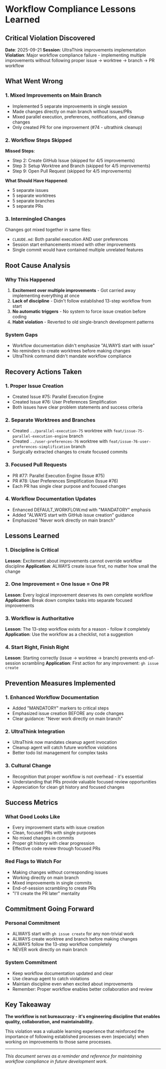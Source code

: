 # Workflow Compliance Lessons Learned

## Critical Violation Discovered

**Date**: 2025-09-21 **Session**: UltraThink improvements implementation
**Violation**: Major workflow compliance failure - implementing multiple
improvements without following proper issue → worktree → branch → PR workflow

## What Went Wrong

### 1. Mixed Improvements on Main Branch

- Implemented 5 separate improvements in single session
- Made changes directly on main branch without issues/PRs
- Mixed parallel execution, preferences, notifications, and cleanup changes
- Only created PR for one improvement (#74 - ultrathink cleanup)

### 2. Workflow Steps Skipped

**Missed Steps**:

- Step 2: Create GitHub Issue (skipped for 4/5 improvements)
- Step 3: Setup Worktree and Branch (skipped for 4/5 improvements)
- Step 9: Open Pull Request (skipped for 4/5 improvements)

**What Should Have Happened**:

- 5 separate issues
- 5 separate worktrees
- 5 separate branches
- 5 separate PRs

### 3. Intermingled Changes

Changes got mixed together in same files:

- `CLAUDE.md`: Both parallel execution AND user preferences
- Session start enhancements mixed with other improvements
- Single commit would have contained multiple unrelated features

## Root Cause Analysis

### Why This Happened

1. **Excitement over multiple improvements** - Got carried away implementing
   everything at once
2. **Lack of discipline** - Didn't follow established 13-step workflow from
   start
3. **No automatic triggers** - No system to force issue creation before coding
4. **Habit violation** - Reverted to old single-branch development patterns

### System Gaps

- Workflow documentation didn't emphasize "ALWAYS start with issue"
- No reminders to create worktrees before making changes
- UltraThink command didn't mandate workflow compliance

## Recovery Actions Taken

### 1. Proper Issue Creation

- Created Issue #75: Parallel Execution Engine
- Created Issue #76: User Preferences Simplification
- Both issues have clear problem statements and success criteria

### 2. Separate Worktrees and Branches

- Created `../parallel-execution-75` worktree with
  `feat/issue-75-parallel-execution-engine` branch
- Created `../user-preferences-76` worktree with
  `feat/issue-76-user-preferences-simplification` branch
- Surgically extracted changes to create focused commits

### 3. Focused Pull Requests

- PR #77: Parallel Execution Engine (Issue #75)
- PR #78: User Preferences Simplification (Issue #76)
- Each PR has single clear purpose and focused changes

### 4. Workflow Documentation Updates

- Enhanced DEFAULT_WORKFLOW.md with "MANDATORY" emphasis
- Added "ALWAYS start with GitHub issue creation" guidance
- Emphasized "Never work directly on main branch"

## Lessons Learned

### 1. Discipline is Critical

**Lesson**: Excitement about improvements cannot override workflow discipline
**Application**: ALWAYS create issue first, no matter how small the change

### 2. One Improvement = One Issue = One PR

**Lesson**: Every logical improvement deserves its own complete workflow
**Application**: Break down complex tasks into separate focused improvements

### 3. Workflow is Authoritative

**Lesson**: The 13-step workflow exists for a reason - follow it completely
**Application**: Use the workflow as a checklist, not a suggestion

### 4. Start Right, Finish Right

**Lesson**: Starting correctly (issue → worktree → branch) prevents
end-of-session scrambling **Application**: First action for any improvement:
`gh issue create`

## Prevention Measures Implemented

### 1. Enhanced Workflow Documentation

- Added "MANDATORY" markers to critical steps
- Emphasized issue creation BEFORE any code changes
- Clear guidance: "Never work directly on main branch"

### 2. UltraThink Integration

- UltraThink now mandates cleanup agent invocation
- Cleanup agent will catch future workflow violations
- Better todo list management for complex tasks

### 3. Cultural Change

- Recognition that proper workflow is not overhead - it's essential
- Understanding that PRs provide valuable focused review opportunities
- Appreciation for clean git history and focused changes

## Success Metrics

### What Good Looks Like

- Every improvement starts with issue creation
- Clean, focused PRs with single purposes
- No mixed changes in commits
- Proper git history with clear progression
- Effective code review through focused PRs

### Red Flags to Watch For

- Making changes without corresponding issues
- Working directly on main branch
- Mixed improvements in single commits
- End-of-session scrambling to create PRs
- "I'll create the PR later" mentality

## Commitment Going Forward

### Personal Commitment

- ALWAYS start with `gh issue create` for any non-trivial work
- ALWAYS create worktree and branch before making changes
- ALWAYS follow the 13-step workflow completely
- NEVER work directly on main branch

### System Commitment

- Keep workflow documentation updated and clear
- Use cleanup agent to catch violations
- Maintain discipline even when excited about improvements
- Remember: Proper workflow enables better collaboration and review

## Key Takeaway

**The workflow is not bureaucracy - it's engineering discipline that enables
quality, collaboration, and maintainability.**

This violation was a valuable learning experience that reinforced the importance
of following established processes even (especially) when working on
improvements to those same processes.

---

_This document serves as a reminder and reference for maintaining workflow
compliance in future development work._
